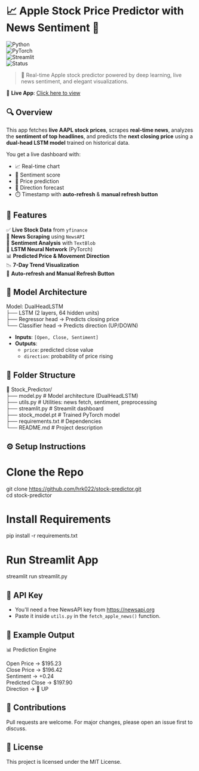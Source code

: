 # 📈 Apple Stock Price Predictor with News Sentiment 📰  
![Python](https://img.shields.io/badge/Python-3.10+-blue?style=for-the-badge&logo=python)  
![PyTorch](https://img.shields.io/badge/PyTorch-Deep%20Learning-EE4C2C?style=for-the-badge&logo=pytorch)  
![Streamlit](https://img.shields.io/badge/Built%20with-Streamlit-FE4C02?style=for-the-badge&logo=streamlit)  
![Status](https://img.shields.io/badge/Status-Production-brightgreen?style=for-the-badge)

> 🚀 Real-time Apple stock predictor powered by deep learning, live news sentiment, and elegant visualizations.

🔗 **Live App**: [Click here to view](https://stockpredictor-djgqtzgnnyvgfnph5z2srn.streamlit.app/)

## 🔍 Overview

This app fetches **live AAPL stock prices**, scrapes **real-time news**, analyzes the **sentiment of top headlines**, and predicts the **next closing price** using a **dual-head LSTM model** trained on historical data.

You get a live dashboard with:
- 📈 Real-time chart
- 🧠 Sentiment score
- 📌 Price prediction
- 🔺 Direction forecast
- ⏱️ Timestamp with **auto-refresh** & **manual refresh button**

## 🚀 Features

✅ **Live Stock Data** from `yfinance`  
📰 **News Scraping** using `NewsAPI`  
💬 **Sentiment Analysis** with `TextBlob`  
🧠 **LSTM Neural Network** (PyTorch)  
📊 **Predicted Price & Movement Direction**  
📉 **7-Day Trend Visualization**  
🔁 **Auto-refresh and Manual Refresh Button**

## 🧠 Model Architecture

Model: DualHeadLSTM  
├── LSTM (2 layers, 64 hidden units)  
├── Regressor head → Predicts closing price  
└── Classifier head → Predicts direction (UP/DOWN)  

- **Inputs**: `[Open, Close, Sentiment]`  
- **Outputs**:  
  - `price`: predicted close value  
  - `direction`: probability of price rising  

## 📂 Folder Structure

📁 Stock_Predictor/  
├── model.py          # Model architecture (DualHeadLSTM)  
├── utils.py          # Utilities: news fetch, sentiment, preprocessing  
├── streamlit.py      # Streamlit dashboard  
├── stock_model.pt    # Trained PyTorch model  
├── requirements.txt  # Dependencies  
└── README.md         # Project description  

## ⚙️ Setup Instructions

# Clone the Repo  
git clone https://github.com/hrk022/stock-predictor.git  
cd stock-predictor  

# Install Requirements  
pip install -r requirements.txt  

# Run Streamlit App  
streamlit run streamlit.py  

## 🔑 API Key

- You'll need a free NewsAPI key from https://newsapi.org  
- Paste it inside `utils.py` in the `fetch_apple_news()` function.  

## 📌 Example Output

📊 Prediction Engine  

Open Price     →  $195.23  
Close Price    →  $196.42  
Sentiment      →  +0.24  
Predicted Close →  $197.90  
Direction       →  🔺 UP  

## 🙌 Contributions

Pull requests are welcome. For major changes, please open an issue first to discuss.

## 📄 License

This project is licensed under the MIT License.
